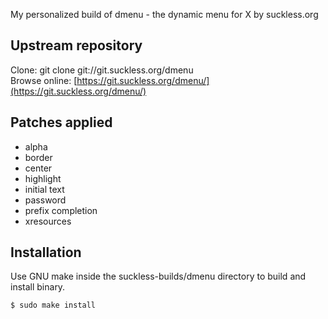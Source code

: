 My personalized build of dmenu - the dynamic menu for X by suckless.org

## Upstream repository
Clone: git clone git://git.suckless.org/dmenu  
Browse online: [https://git.suckless.org/dmenu/](https://git.suckless.org/dmenu/)

## Patches applied
- alpha
- border
- center
- highlight
- initial text
- password
- prefix completion
- xresources

## Installation
Use GNU make inside the suckless-builds/dmenu directory to build and install binary.
```
$ sudo make install
```
